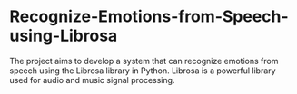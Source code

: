 # Recognize-Emotions-from-Speech-using-Librosa
The project aims to develop a system that can recognize emotions from speech using the Librosa library in Python. Librosa is a powerful library used for audio and music signal processing.
